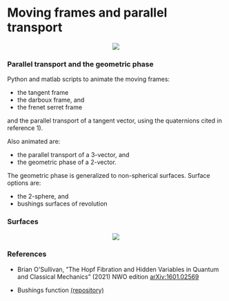 # Moving frames and parallel transport

 
<center>
<img src="https://raw.githubusercontent.com/mo-geometry/parallel_transport/main/python/geometric_phase.gif" width="linewidth"/>
</center>

### Parallel transport and the geometric phase

Python and matlab scripts to animate the moving frames:
 - the tangent frame
 - the darboux frame, and
 - the frenet serret frame
 
and the parallel transport of a tangent vector, using the quaternions cited in reference 1).

Also animated are:
 - the parallel transport of a 3-vector, and
 - the geometric phase of a 2-vector.

The geometric phase is generalized to
non-spherical surfaces. Surface options are:
 - the 2-sphere, and
 - bushings surfaces of revolution

### Surfaces

<center>
<img src="https://user-images.githubusercontent.com/62537514/104786849-02414c00-5786-11eb-97bf-d5e0dad92ce4.png" width="linewidth"/>
</center>

### References

* Brian O'Sullivan, ”The Hopf Fibration and Hidden Variables in Quantum and Classical Mechanics” (2021) NWO edition
[arXiv:1601.02569](https://arxiv.org/abs/1601.02569)

* Bushings function [(repository)](https://github.com/mo-geometry/bushings_function)
